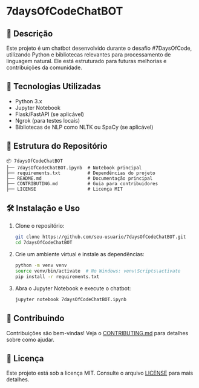 # 7daysOfCodeChatBOT

## 📌 Descrição
Este projeto é um chatbot desenvolvido durante o desafio #7DaysOfCode, utilizando Python e bibliotecas relevantes para processamento de linguagem natural. Ele está estruturado para futuras melhorias e contribuições da comunidade.

## 🚀 Tecnologias Utilizadas
- Python 3.x
- Jupyter Notebook
- Flask/FastAPI (se aplicável)
- Ngrok (para testes locais)
- Bibliotecas de NLP como NLTK ou SpaCy (se aplicável)

## 📂 Estrutura do Repositório
```
📦 7daysOfCodeChatBOT
├── 7daysOfCodeChatBOT.ipynb  # Notebook principal
├── requirements.txt          # Dependências do projeto
├── README.md                 # Documentação principal
├── CONTRIBUTING.md           # Guia para contribuidores
├── LICENSE                   # Licença MIT
```

## 🛠️ Instalação e Uso
1. Clone o repositório:
   ```bash
   git clone https://github.com/seu-usuario/7daysOfCodeChatBOT.git
   cd 7daysOfCodeChatBOT
   ```
2. Crie um ambiente virtual e instale as dependências:
   ```bash
   python -m venv venv
   source venv/bin/activate  # No Windows: venv\Scripts\activate
   pip install -r requirements.txt
   ```
3. Abra o Jupyter Notebook e execute o chatbot:
   ```bash
   jupyter notebook 7daysOfCodeChatBOT.ipynb
   ```

## 🤝 Contribuindo
Contribuições são bem-vindas! Veja o [CONTRIBUTING.md](CONTRIBUTING.md) para detalhes sobre como ajudar.

## 📜 Licença
Este projeto está sob a licença MIT. Consulte o arquivo [LICENSE](LICENSE) para mais detalhes.
